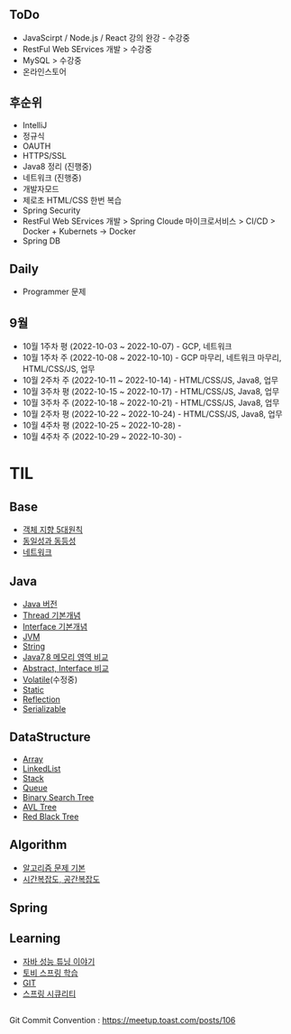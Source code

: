 ## ToDo
* JavaScirpt / Node.js / React 강의 완강 - 수강중
* RestFul Web SErvices 개발 > 수강중
* MySQL > 수강중
* 온라인스토어 

## 후순위
* IntelliJ
* 정규식
* OAUTH
* HTTPS/SSL
* Java8 정리 (진행중)
* 네트워크 (진행중)
* 개발자모드
* 제로초 HTML/CSS 한번 복습
* Spring Security
* RestFul Web SErvices 개발 > Spring Cloude 마이크로서비스 > CI/CD > Docker + Kubernets -> Docker
* Spring DB
  
## Daily 
  - Programmer 문제

## 9월
  * 10월 1주차 평 (2022-10-03 ~ 2022-10-07) - GCP, 네트워크 
  * 10월 1주차 주 (2022-10-08 ~ 2022-10-10) - GCP 마무리, 네트워크 마무리, HTML/CSS/JS, 업무
  * 10월 2주차 주 (2022-10-11 ~ 2022-10-14) - HTML/CSS/JS, Java8, 업무
  * 10월 3주차 평 (2022-10-15 ~ 2022-10-17) - HTML/CSS/JS, Java8, 업무
  * 10월 3주차 주 (2022-10-18 ~ 2022-10-21) - HTML/CSS/JS, Java8, 업무
  * 10월 2주차 평 (2022-10-22 ~ 2022-10-24) - HTML/CSS/JS, Java8, 업무
  * 10월 4주차 평 (2022-10-25 ~ 2022-10-28) - 
  * 10월 4주차 주 (2022-10-29 ~ 2022-10-30) -



# TIL

## Base
* [객체 지향 5대원칙](01.Base/Solid.md)
* [동일성과 동등성](01.Base/Identical_Equality.md)
* [네트워크](01.Base/Network/)

## Java
* [Java 버전](02.Java/Java_Version.md)
* [Thread 기본개념](02.Java/Thread.md)
* [Interface 기본개념](02.Java/Interface.md)
* [JVM](02.Java/JVM.md)
* [String](02.Java/String.md)
* [Java7,8 메모리 영역 비교](02.Java/Java7_Java8_Memory.md)
* [Abstract, Interface 비교](02.Java/Abstract_Interface.md)
* [Volatile](02.Java/Volatile.md)(수정중)
* [Static](02.Java/Static.md)
* [Reflection](02.Java/Reflection.md)
* [Serializable](02.Java/Serializable.md)

## DataStructure
* [Array](03.DataStructure/Array.md)
* [LinkedList](03.DataStructure/LinkedList.md)
* [Stack](03.DataStructure/Stack.md)
* [Queue](03.DataStructure/Queue.md)
* [Binary Search Tree](03.DataStructure/BinarySearchTree.md)
* [AVL Tree](03.DataStructure/AVLTree.md)
* [Red Black Tree](03.DataStructure/RedBlackTree.md)

## Algorithm
* [알고리즘 문제 기본](04.Algorithm/Basic/)
* [시간복잡도, 공간복잡도](04.Algorithm/TimeSpaceComplexity.md)

## Spring

## Learning

* [자바 성능 튜닝 이야기](06.Learning/JavaTuning)
* [토비 스프링 학습](06.Learning/TobySpring)
* [GIT](06.Learning/GIT)
* [스프링 시큐리티](06.Learning/SpringSecurity)

## 

Git Commit Convention : https://meetup.toast.com/posts/106
